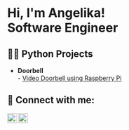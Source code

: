 # Hi, I'm Angelika! <br/> Software Engineer

##  👨‍💻 Python Projects

- __Doorbell__<br/>  - [Video Doorbell using Raspberry Pi](https://github.com/ana-ann/doorbell)


## 🤳 Connect with me:

[<img align="left" alt="AngelikaLudzik | Twitter" width="22px" src="https://cdn.jsdelivr.net/npm/simple-icons@v3/icons/twitter.svg" />][twitter]
[<img align="left" alt="AngelikaLudzik | LinkedIn" width="22px" src="https://cdn.jsdelivr.net/npm/simple-icons@v3/icons/linkedin.svg" />][linkedin]


[twitter]: https://twitter.com/ana-ann
[linkedin]: linkedin.com/in/angelikaludzik

<!--
**ana-ann/ana-ann** is a ✨ _special_ ✨ repository because its `README.md` (this file) appears on your GitHub profile.

Here are some ideas to get you started:

- 🔭 I’m currently working on ...
- 🌱 I’m currently learning ...
- 👯 I’m looking to collaborate on ...
- 🤔 I’m looking for help with ...
- 💬 Ask me about ...
- 📫 How to reach me: ...
- 😄 Pronouns: ...
- ⚡ Fun fact: ...
-->
